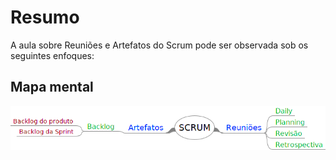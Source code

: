 # Resumo

A aula sobre Reuniões e Artefatos do Scrum pode ser observada sob os seguintes enfoques:

## Mapa mental

![Mapa mental da aula](../../../../../images/TIC_em_trilhas/scrum3.png)